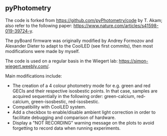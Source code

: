 ## pyPhotometry

The code is forked from https://github.com/pyPhotometry/code by T. Akam; also refer to the following paper: https://www.nature.com/articles/s41598-019-39724-y.

The pyBoard firmware was originally modified by Andrey Formozov and 
Alexander Dieter to adapt to the CoolLED (see first commits), then most modifications were made by myself.

The code is used on a regular basis in the Wiegert lab: https://simon-wiegert.weebly.com/.

Main modifications include:
- The creation of a 4 colour photometry mode for e.g. green and red GECIs and their respective isosbestic points. In that case, samples are acquired sequentially in the following order: green-calcium, red-calcium, green-isosbestic, red-isosbestic.
- Compatibility with CoolLED system.
- Add a checkbox to enable/disable ambient light correction in order to facilitate debugging and comparison of hardware.
- Display a "NOT RECORDING" warning message on the plots to avoid forgetting to record data when running experiments.